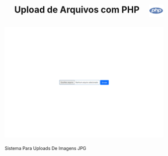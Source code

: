 <h1 align="center">Upload de Arquivos com PHP<img align="right" height="40" width="45" src="https://github.com/devicons/devicon/blob/master/icons/php/php-plain.svg"></h1>

<h1 align="center">
  <img src="./img/upload-files.jpg">
</h1>

Sistema Para Uploads De Imagens JPG
